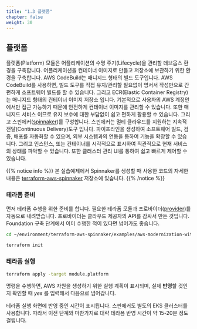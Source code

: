 ```yaml
---
title: "1.3 플랫폼"
chapter: false
weight: 30
---
```


## 플랫폼

플랫폼(Platform) 모듈은 어플리케이션의 수명 주기(Lifecycle)을 관리할 데브옵스 환경을 구축합니다. 어플리케이션을 컨테이너 이미지로 만들고 저장소에 보관하기 위한 환경을 구축합니다. AWS CodeBuild는 매니지드 형태의 빌드 도구입니다. AWS CodeBuild를 사용하면, 빌드 도구를 직접 유지/관리할 필요없이 명서서 작성만으로 간편하게 소프트웨어 빌드를 할 수 있습니다. 그리고 ECR(Elastic Container Registry)는 매니지드 형태의 컨테이너 이미지 저장소 입니다. 기본적으로 사용자의 AWS 계정안에서만 접근 가능하기 때문에 안전하게 컨테이너 이미지를 관리할 수 있습니다. 또한 매니지드 서비스 이므로 유지 보수에 대한 부담없이 쉽고 편하게 활용할 수 있습니다. 그리고 스핀에커([spinnaker](https://spinnaker.io))를 구성합니다. 스핀에커는 멀티 클라우드를 지원하는 지속적 전달(Continuous Delivery)도구 입니다. 파이프라인을 생성하여 소프트웨어 빌드, 검증, 배포를 자동화할 수 있으며, 외부 시스템과의 연동을 통하여 기능을 확장할 수 있습니다. 그리고 인스턴스, 또는 컨테이너를 시각적으로 표시하여 직관적으로 현재 서비스의 상태를 파악할 수 있습니다. 또한 클러스터 관리 UI를 통하여 쉽고 빠르게 제어할 수 있습니다.

{{% notice info %}}
본 실습예제에서 Spinnaker를 생성할 때 사용한 코드의 자세한 내용은 [terraform-aws-spinnaker](https://github.com/Young-ook/terraform-aws-spinnaker) 저장소에 있습니다.
{{% /notice %}}

### 테라폼 준비

먼저 테라폼 수행을 위한 준비를 합니다. 필요한 테라폼 모듈과 프로바이더([provider](https://registry.terraform.io/browse/providers))를 자동으로 내려받습니다. 프로바이더는 클라우드 제공자의 API를 감싸서 만든 것입니다. Foundation 구축 단계에서 이미 수행한 적이 있다면 넘어가도 좋습니다.

```sh
cd ~/environment/terraform-aws-spinnaker/examples/aws-modernization-with-spinnaker/
```
```sh
terraform init
```

### 테라폼 실행

```sh
terraform apply -target module.platform
```

명령을 수행하면, AWS 자원을 생성하기 위한 실행 계획이 표시되며, 실제 **반영**할 것인지 확인할 때 *yes* 를 입력해서 다음으로 넘어갑니다.

테라폼 실행 화면에 반영 중인 시간이 표시됩니다. 스핀에커도 별도의 EKS 클러스터를 사용합니다. 따라서 이전 단계와 마찬가지로 대략 테라폼 반영 시간이 약 15-20분 정도 걸립니다.
